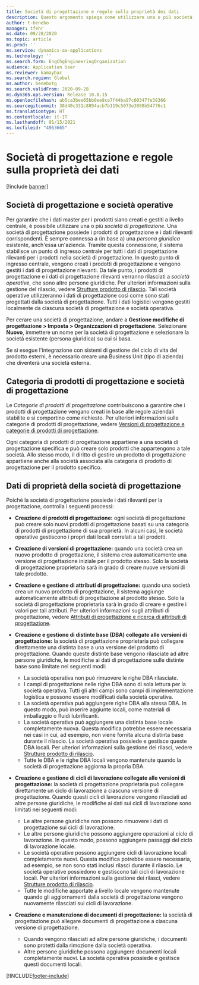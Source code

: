 ```yaml
---
title: Società di progettazione e regole sulla proprietà dei dati
description: Questo argomento spiega come utilizzare una o più società di progettazione per garantire che i dati master per i prodotti siano creati e gestiti a livello centrale. Una società di progettazione rappresenta la società che possiede i prodotti di progettazione e i dati rilevanti corrispondenti.
author: t-benebo
manager: tfehr
ms.date: 09/28/2020
ms.topic: article
ms.prod: ''
ms.service: dynamics-ax-applications
ms.technology: ''
ms.search.form: EngChgEngineeringOrganization
audience: Application User
ms.reviewer: kamaybac
ms.search.region: Global
ms.author: benebotg
ms.search.validFrom: 2020-09-28
ms.dyn365.ops.version: Release 10.0.15
ms.openlocfilehash: ab5ca3bee65bb0ee8ce7f44ba97c00347fe38366
ms.sourcegitcommit: 38d40c331c8894acb7b119c5073e3088b54776c1
ms.translationtype: HT
ms.contentlocale: it-IT
ms.lasthandoff: 01/15/2021
ms.locfileid: "4963665"
---
```

# <a name="engineering-companies-and-data-ownership-rules"></a>Società di progettazione e regole sulla proprietà dei dati

[!include [banner](../includes/banner.md)]

## <a name="engineering-companies-and-operational-companies"></a>Società di progettazione e società operative

Per garantire che i dati master per i prodotti siano creati e gestiti a livello centrale, è possibile utilizzare una o più *società di progettazione*. Una società di progettazione possiede i prodotti di progettazione e i dati rilevanti corrispondenti. È sempre connessa a (in base a) una *persona giuridica* esistente, anch'essa un'azienda. Tramite questa connessione, il sistema stabilisce un punto di ingresso centrale per tutti i dati di progettazione rilevanti per i prodotti nella società di progettazione. In questo punto di ingresso centrale, vengono creati i prodotti di progettazione e vengono gestiti i dati di progettazione rilevanti. Da tale punto, i prodotti di progettazione e i dati di progettazione rilevanti verranno rilasciati a *società operative*, che sono altre persone giuridiche. Per ulteriori informazioni sulla gestione del rilascio, vedere [Strutture prodotto di rilascio](release-product-structure.md). Tali società operative utilizzeranno i dati di progettazione così come sono stati progettati dalla società di progettazione. Tutti i dati logistici vengono gestiti localmente da ciascuna società di progettazione e società operativa.

Per cerare una società di progettazione, andare a **Gestione modifiche di progettazione \> Imposta \> Organizzazioni di progettazione**. Selezionare **Nuovo**, immettere un nome per la società di progettazione e selezionare la società esistente (persona giuridica) su cui si basa.

Se si esegue l'integrazione con sistemi di gestione del ciclo di vita del prodotto esterni, è necessario creare una Business Unit (tipo di azienda) che diventerà una società esterna.

## <a name="engineering-product-categories-and-engineering-companies"></a>Categoria di prodotti di progettazione e società di progettazione

Le *Categorie di prodotti di progettazione* contribuiscono a garantire che i prodotti di progettazione vengano creati in base alle regole aziendali stabilite e si comportino come richiesto. Per ulteriori informazioni sulle categorie di prodotti di progettazione, vedere [Versioni di progettazione e categorie di prodotti di progettazione](engineering-versions-product-category.md).

Ogni categoria di prodotti di progettazione appartiene a una società di progettazione specifica e può creare solo prodotti che appartengono a tale società. Allo stesso modo, il diritto di gestire un prodotto di progettazione appartiene anche alla società associata alla categoria di prodotto di progettazione per il prodotto specifico.

## <a name="data-that-is-owned-by-the-engineering-company"></a>Dati di proprietà della società di progettazione

Poiché la società di progettazione possiede i dati rilevanti per la progettazione, controlla i seguenti processi:

- **Creazione di prodotti di progettazione:** ogni società di progettazione può creare solo nuovi prodotti di progettazione basati su una categoria di prodotti di progettazione di sua proprietà. In alcuni casi, le società operative gestiscono i propri dati locali correlati a tali prodotti.
- **Creazione di versioni di progettazione:** quando una società crea un nuovo prodotto di progettazione, il sistema crea automaticamente una versione di progettazione iniziale per il prodotto stesso. Solo la società di progettazione proprietaria sarà in grado di creare nuove versioni di tale prodotto.
- **Creazione e gestione di attributi di progettazione:** quando una società crea un nuovo prodotto di progettazione, il sistema aggiunge automaticamente attributi di progettazione al prodotto stesso. Solo la società di progettazione proprietaria sarà in grado di creare e gestire i valori per tali attributi. Per ulteriori informazioni sugli attributi di progettazione, vedere [Attributi di progettazione e ricerca di attributi di progettazione](engineering-attributes-and-search.md).
- **Creazione e gestione di distinte base (DBA) collegate alle versioni di progettazione:** la società di progettazione proprietaria può collegare direttamente una distinta base a una versione del prodotto di progettazione. Quando queste distinte base vengono rilasciate ad altre persone giuridiche, le modifiche ai dati di progettazione sulle distinte base sono limitate nei seguenti modi:

    - La società operativa non può rimuovere le righe DBA rilasciate.
    - I campi di progettazione nelle righe DBA sono di sola lettura per la società operativa. Tutti gli altri campi sono campi di implementazione logistica e possono essere modificati dalla società operativa.
    - La società operativa può aggiungere righe DBA alla stessa DBA. In questo modo, può inserire aggiunte locali, come materiali di imballaggio o fluidi lubrificanti.
    - La società operativa può aggiungere una distinta base locale completamente nuova. Questa modifica potrebbe essere necessaria nei casi in cui, ad esempio, non viene fornita alcuna distinta base durante il rilascio. La società operativa possiede e gestisce queste DBA locali. Per ulteriori informazioni sulla gestione dei rilasci, vedere [Strutture prodotto di rilascio](release-product-structure.md).
    - Tutte le DBA e le righe DBA locali vengono mantenute quando la società di progettazione aggiorna la propria DBA.

- **Creazione e gestione di cicli di lavorazione collegate alle versioni di progettazione:** la società di progettazione proprietaria può collegare direttamente un ciclo di lavorazione a ciascuna versione di progettazione. Quando questi cicli di lavorazione vengono rilasciati ad altre persone giuridiche, le modifiche ai dati sui cicli di lavorazione sono limitati nei seguenti modi:

    - Le altre persone giuridiche non possono rimuovere i dati di progettazione sui cicli di lavorazione.
    - Le altre persone giuridiche possono aggiungere operazioni al ciclo di lavorazione. In questo modo, possono aggiungere passaggi del ciclo di lavorazione locale.
    - Le società operative possono aggiungere cicli di lavorazione locali completamente nuovi. Questa modifica potrebbe essere necessaria, ad esempio, se non sono stati inclusi rilasci durante il rilascio. Le società operative possiedono e gestiscono tali cicli di lavorazione locali. Per ulteriori informazioni sulla gestione dei rilasci, vedere [Strutture prodotto di rilascio](release-product-structure.md).
    - Tutte le modifiche apportate a livello locale vengono mantenute quando gli aggiornamenti dalla società di progettazione vengono nuovamente rilasciati sui cicli di lavorazione.

- **Creazione e manutenzione di documenti di progettazione:** la società di progettazione può allegare documenti di progettazione a ciascuna versione di progettazione.

    - Quando vengono rilasciati ad altre persone giuridiche, i documenti sono protetti dalla rimozione dalla società operativa.
    - Altre persone giuridiche possono aggiungere documenti locali completamente nuovi. La società operativa possiede e gestisce questi documenti locali.


[!INCLUDE[footer-include](../../includes/footer-banner.md)]